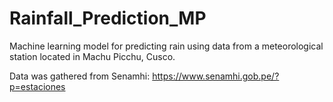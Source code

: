 # Rainfall_Prediction_MP
Machine learning model for predicting rain using data from a meteorological station located in Machu Picchu, Cusco.


Data was gathered from Senamhi: https://www.senamhi.gob.pe/?p=estaciones
